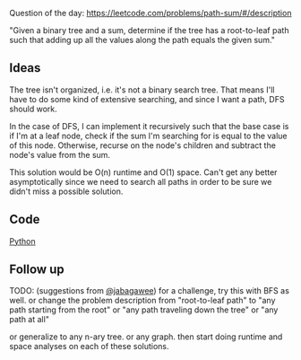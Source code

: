 Question of the day: https://leetcode.com/problems/path-sum/#/description

"Given a binary tree and a sum, determine if the tree
has a root-to-leaf path such that adding up all the
values along the path equals the given sum."

## Ideas ##

The tree isn't organized, i.e. it's not a binary search
tree. That means I'll have to do some kind of extensive
searching, and since I want a path, DFS should work.

In the case of DFS, I can implement it recursively such that
the base case is if I'm at a leaf node, check if the sum
I'm searching for is equal to the value of this node.
Otherwise, recurse on the node's children and subtract
the node's value from the sum.

This solution would be O(n) runtime and O(1) space. Can't
get any better asymptotically since we need to search
all paths in order to be sure we didn't miss a possible
solution.

## Code ##

[Python](./pathsum.py)

## Follow up ##

TODO: (suggestions from [@jabagawee](https://github.com/alberthu16/100-day-coding-challenge/pull/2)) for a challenge,
try this with BFS as well. or change the problem description
from "root-to-leaf path" to "any path starting from the root"
or "any path traveling down the tree" or "any path at all"

or generalize to any n-ary tree. or any graph. then start
doing runtime and space analyses on each of these solutions.